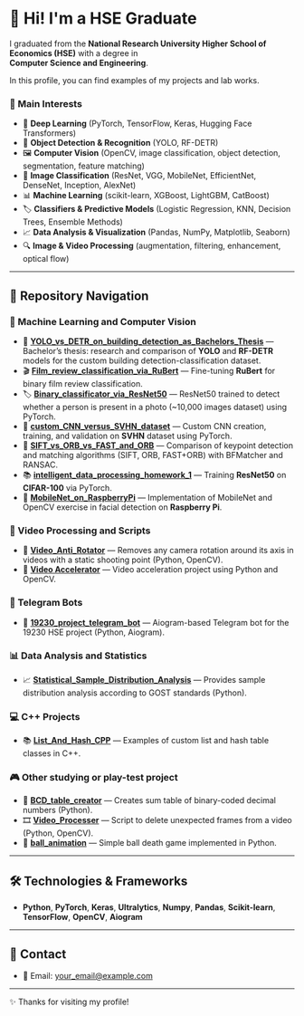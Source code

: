 # 👋 Hi! I'm a HSE Graduate  

I graduated from the **National Research University Higher School of Economics (HSE)** with a degree in  
**Computer Science and Engineering**.  

In this profile, you can find examples of my projects and lab works.  

### 🔬 Main Interests

* 🤖 **Deep Learning** (PyTorch, TensorFlow, Keras, Hugging Face Transformers)
* 🎯 **Object Detection & Recognition** (YOLO, RF-DETR)
* 🖼️ **Computer Vision** (OpenCV, image classification, object detection, segmentation, feature matching)
* 🎯 **Image Classification** (ResNet, VGG, MobileNet, EfficientNet, DenseNet, Inception, AlexNet)
* 📊 **Machine Learning** (scikit-learn, XGBoost, LightGBM, CatBoost)
* 🏷️ **Classifiers & Predictive Models** (Logistic Regression, KNN, Decision Trees, Ensemble Methods)
* 📈 **Data Analysis & Visualization** (Pandas, NumPy, Matplotlib, Seaborn)
* 🔍 **Image & Video Processing** (augmentation, filtering, enhancement, optical flow)

---

## 📂 Repository Navigation

### 🤖 Machine Learning and Computer Vision
- 📌 [**YOLO_vs_DETR_on_building_detection_as_Bachelors_Thesis**](https://github.com/AyuKamakin/YOLO_vs_DETR_on_bulding_detection_as_Bachelors_Thesis) — Bachelor’s thesis: research and comparison of **YOLO** and **RF-DETR** models for the custom building detection-classification dataset.  
- 🎬 [**Film_review_classification_via_RuBert**](https://github.com/AyuKamakin/Film_review_classification_via_RuBert) — Fine-tuning **RuBert** for binary film review classification.
- 🏷️ [**Binary_classificator_via_ResNet50**](https://github.com/AyuKamakin/Binary_classificator_via_ResNet50) — ResNet50 trained to detect whether a person is present in a photo (~10,000 images dataset) using PyTorch.  
- 🧩 [**custom_CNN_versus_SVHN_dataset**](https://github.com/AyuKamakin/custom_CNN_versus_SVHN_dataset) — Custom CNN creation, training, and validation on **SVHN** dataset using PyTorch.
- 🔑 [**SIFT_vs_ORB_vs_FAST_and_ORB**](https://github.com/AyuKamakin/SIFT_vs_ORB_vs_FAST_and_ORB) — Comparison of keypoint detection and matching algorithms (SIFT, ORB, FAST+ORB) with BFMatcher and RANSAC.   
- 📚 [**intelligent_data_processing_homework_1**](https://github.com/AyuKamakin/intelligent_data_processing_homework_1) — Training **ResNet50** on **CIFAR-100** via PyTorch.  
- 🔧 [**MobileNet_on_RaspberryPi**](https://github.com/AyuKamakin/MobileNet_on_RaspberryPi) — Implementation of MobileNet and OpenCV exercise in facial detection on **Raspberry Pi**.

### 🎥 Video Processing and Scripts
- 🔄 [**Video_Anti_Rotator**](https://github.com/AyuKamakin/Video_Anti_Rotator) — Removes any camera rotation around its axis in videos with a static shooting point (Python, OpenCV).
- 🔗 [**Video Accelerator**](https://github.com/AyuKamakin/Video_accelerator) — Video acceleration project using Python and OpenCV.

### 💬 Telegram Bots
- 🤖 [**19230_project_telegram_bot**](https://github.com/AyuKamakin/19230_project_telegram_bot) — Aiogram-based Telegram bot for the 19230 HSE project (Python, Aiogram).  
 
### 📊 Data Analysis and Statistics
- 📈 [**Statistical_Sample_Distribution_Analysis**](https://github.com/AyuKamakin/Statistical_Sample_Distribution_Analysis) — Provides sample distribution analysis according to GOST standards (Python).  

### 💻 C++ Projects
- 📚 [**List_And_Hash_CPP**](https://github.com/AyuKamakin/List_And_Hash_CPP) — Examples of custom list and hash table classes in C++.  

### 🎮 Other studying or play-test project
- 🔢 [**BCD_table_creator**](https://github.com/AyuKamakin/BCD_table_creator) — Creates sum table of binary-coded decimal numbers (Python).
- 🎞️ [**Video_Processer**](https://github.com/AyuKamakin/Video_Processer) — Script to delete unexpected frames from a video (Python, OpenCV).   
- 🏀 [**ball_animation**](https://github.com/AyuKamakin/ball_animation) — Simple ball death game implemented in Python. 

---

## 🛠️ Technologies & Frameworks
- **Python**, **PyTorch**, **Keras**, **Ultralytics**, **Numpy**, **Pandas**, **Scikit-learn**, **TensorFlow**, **OpenCV**, **Aiogram**  
---

## 📌 Contact
- 📧 Email: your_email@example.com  
---

✨ Thanks for visiting my profile! 
